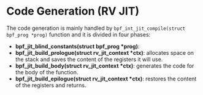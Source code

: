 # Code Generation (RV JIT)

The code generation is mainly handled by `bpf_int_jit_compile(struct bpf_prog *prog)` function and it is divided in four phases:
- **bpf_jit_blind_constants(struct bpf_prog *prog)**:
- **bpf_jit_build_prologue(struct rv_jit_context *ctx)**: allocates space on the stack and saves the content of the registers it will use.
- **bpf_jit_build_body(struct rv_jit_context *ctx)**: generates the code for the body of the function.
- **bpf_jit_build_epilogue(struct rv_jit_context *ctx)**: restores the content of the registers and returns.

## 